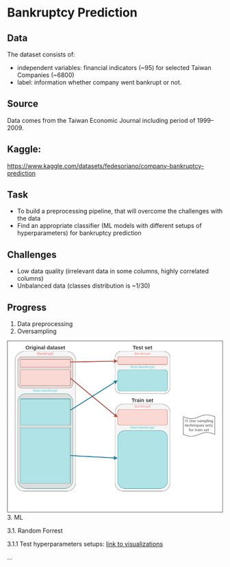 # Bankruptcy Prediction

## Data
The dataset consists of:
* independent variables: financial indicators (~95) for selected Taiwan Companies (~6800)
* label: information whether company went bankrupt or not.

## Source
Data comes from the Taiwan Economic Journal including period of 1999–2009.

## Kaggle:
https://www.kaggle.com/datasets/fedesoriano/company-bankruptcy-prediction

## Task
* To build a preprocessing pipeline, that will overcome the challenges with the data
* Find an appropriate classifier (ML models with different setups of hyperparameters) for bankruptcy prediction

## Challenges
* Low data quality (irrelevant data in some columns, highly correlated columns)
* Unbalanced data (classes distribution is ~1/30)

## Progress
1. Data preprocessing
2. Oversampling

![img](./train_test_split.png)
3. ML

3.1. Random Forrest

3.1.1 Test hyperparameters setups:
[link to visualizations](data/hyperparameter_test_results/random-forest-hyperparameters-dependencies.html)

...
